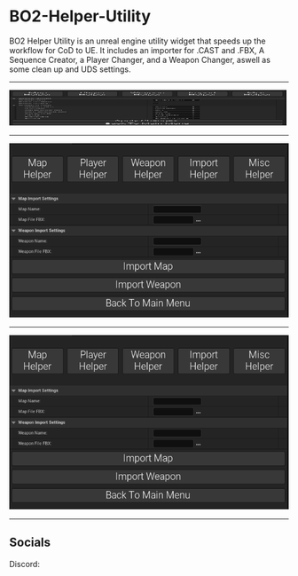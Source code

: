 # BO2-Helper-Utility

BO2 Helper Utility is an unreal engine utility widget that speeds up the workflow for CoD to UE. It includes an importer for .CAST and .FBX, A Sequence Creator, a Player Changer, and a Weapon Changer, aswell as some clean up and UDS settings.

---

<img src="https://github.com/tango3383/BO2-Helper-Utility/blob/main/docs/images/img1.png" width = "500" height ="64">

---

![img2](https://github.com/tango3383/BO2-Helper-Utility/blob/main/docs/images/img2.png)

---

![img3](https://github.com/tango3383/BO2-Helper-Utility/blob/main/docs/images/img2.png)

---
<h2> Socials </h2>
Discord: 

